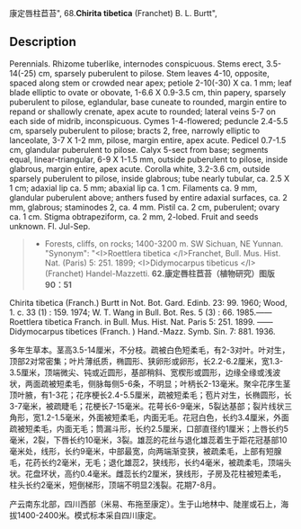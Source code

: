 康定唇柱苣苔",
68.**Chirita tibetica** (Franchet) B. L. Burtt",

## Description
Perennials. Rhizome tuberlike, internodes conspicuous. Stems erect, 3.5-14(-25) cm, sparsely puberulent to pilose. Stem leaves 4-10, opposite, spaced along stem or crowded near apex; petiole 2-10(-30) X ca. 1 mm; leaf blade elliptic to ovate or obovate, 1-6.6 X 0.9-3.5 cm, thin papery, sparsely puberulent to pilose, eglandular, base cuneate to rounded, margin entire to repand or shallowly crenate, apex acute to rounded; lateral veins 5-7 on each side of midrib, inconspicuous. Cymes 1-4-flowered; peduncle 2.4-5.5 cm, sparsely puberulent to pilose; bracts 2, free, narrowly elliptic to lanceolate, 3-7 X 1-2 mm, pilose, margin entire, apex acute. Pedicel 0.7-1.5 cm, glandular puberulent to pilose. Calyx 5-sect from base; segments equal, linear-triangular, 6-9 X 1-1.5 mm, outside puberulent to pilose, inside glabrous, margin entire, apex acute. Corolla white, 3.2-3.6 cm, outside sparsely puberulent to pilose, inside glabrous; tube nearly tubular, ca. 2.5 X 1 cm; adaxial lip ca. 5 mm; abaxial lip ca. 1 cm. Filaments ca. 9 mm, glandular puberulent above; anthers fused by entire adaxial surfaces, ca. 2 mm, glabrous; staminodes 2, ca. 4 mm. Pistil ca. 2 cm, puberulent; ovary ca. 1 cm. Stigma obtrapeziform, ca. 2 mm, 2-lobed. Fruit and seeds unknown. Fl. Jul-Sep.

> * Forests, cliffs, on rocks; 1400-3200 m. SW Sichuan, NE Yunnan.
  "Synonym": "&lt;I&gt;Roettlera tibetica &lt;/I&gt;Franchet, Bull. Mus. Hist. Nat. (Paris) 5: 251. 1899; &lt;I&gt;Didymocarpus tibeticus &lt;/I&gt;(Franchet) Handel-Mazzetti.
**62.康定唇柱苣苔（植物研究）图版90：51**

Chirita tibetica (Franch.) Burtt in Not. Bot. Gard. Edinb. 23: 99. 1960; Wood, 1. c. 33 (1) : 159. 1974; W. T. Wang in Bull. Bot. Res. 5 (3) : 66. 1985.——Roettlera tibetica Franch. in Bull. Mus. Hist. Nat. Paris 5: 251. 1899. ——Didymocarpus tibetices (Franch. ) Hand.-Mazz. Symb. Sin. 7: 881. 1936.

多年生草本。茎高3.5-14厘米，不分枝。疏被白色短柔毛，有2-3对叶。叶对生，顶部2对常密集；叶片薄纸质，椭圆形、狭卵形或卵形，长2.2-6.2厘米，宽1.3-3.5厘米，顶端微尖、钝或近圆形，基部稍斜、宽楔形或圆形，边缘全缘或浅波状，两面疏被短柔毛，侧脉每侧5-6条，不明显；叶柄长2-13毫米。聚伞花序生茎顶叶腋，有1-3花；花序梗长2.4-5.5厘米，疏被短柔毛；苞片对生，长椭圆形，长3-7毫米，被疏睫毛；花梗长7-15毫米。花萼长6-9毫米，5裂达基部；裂片线状三角形，宽1.2-1.5毫米，外面被短柔毛，内面无毛。花冠白色，长约3.4厘米，外面疏被短柔毛，内面无毛；筒漏斗形，长约2.5厘米，口部直径约1厘米；上唇长约5毫米，2裂，下唇长约10毫米，3裂。雄蕊的花丝与退化雄蕊着生于距花冠基部10毫米处，线形，长约9毫米，中部最宽，向两端渐变狭，被疏柔毛，上部有短腺毛，花药长约2毫米，无毛；退化雄蕊2，狭线形，长约4毫米，被疏柔毛，顶端头状。花盘环状，高约0.4毫米。雌蕊长约2厘米，狭线形，子房及花柱被短柔毛，柱头长约2毫米，短倒梯形，顶端不明显2浅裂。花期7-8月。

产云南东北部，四川西部（米易、布拖至康定）。生于山地林中、陡崖或石上，海拔1400-2400米。模式标本采自四川康定。
